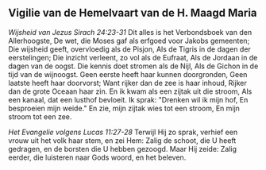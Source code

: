 ## Vigilie van de Hemelvaart van de H. Maagd Maria

*Wijsheid van Jezus Sirach 24:23-31*
Dit alles is het Verbondsboek van den Allerhoogste, De wet, die Moses gaf als erfgoed voor Jakobs gemeenten;  Die wijsheid geeft, overvloedig als de Pisjon, Als de Tigris in de dagen der eerstelingen; Die inzicht verleent, zo vol als de Eufraat, Als de Jordaan in de dagen van de oogst. Die kennis doet stromen als de Nijl, Als de Gichon in de tijd van de wijnoogst. Geen eerste heeft haar kunnen doorgronden, Geen laatste heeft haar doorvorst; Want rijker dan de zee is haar inhoud, Rijker dan de grote Oceaan haar zin. En ik kwam als een zijtak uit die stroom, Als een kanaal, dat een lusthof bevloeit. Ik sprak: "Drenken wil ik mijn hof, En besproeien mijn weide." En zie, mijn zijtak wies tot een stroom, En mijn stroom tot een zee. 

*Het Evangelie volgens Lucas 11:27-28*
Terwijl Hij zo sprak, verhief een vrouw uit het volk haar stem, en zei Hem: Zalig de schoot, die U heeft gedragen, en de borsten die U hebben gezoogd. Maar Hij zeide: Zalig eerder, die luisteren naar Gods woord, en het beleven. 

